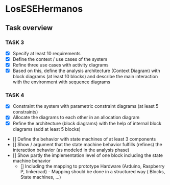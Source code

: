 # LosESEHermanos

## Task overview 

### TASK 3
- [X] Specify at least 10 requirements 
- [X] Define the context / use cases of the system
- [X] Refine three use cases with activity diagrams
- [X] Based on this, define the analysis architecture (Context Diagram) with block diagrams (at least 10 blocks) and describe the main interaction with the environment with sequence diagrams

### TASK 4
- [X] Constraint the system with parametric constraint diagrams (at
least 5 constraints)
- [X] Allocate the diagrams to each other in an allocation diagram
- [X] Refine the architecture (block diagrams) with the help of internal
block diagrams (add at least 5 blocks)
- [] Define the behavior with state machines of at least 3 components
- [] Show / argument that the state machine behavior fulfills (refines) the interaction behavior (as modeled in the analysis phase)
- [] Show partly the implementation level of one block including the state machine behavior
     - [] Including the mapping to prototype Hardware (Arduino, Raspberry P, tinkercad) - Mapping should be done in a structured way ( Blocks, State machines, ...)
